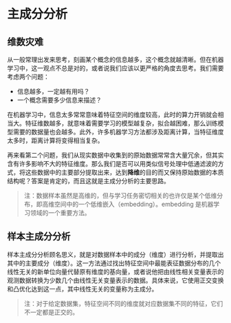 # 主成分分析

## 维数灾难

从一般常理出发来思考，刻画某个概念的信息越多，这个概念就越清晰。但在机器学习中，这一观点不总是对的，或者说我们应该以更严格的角度去思考。我们需要考虑两个问题：

- 信息越多，一定越有用吗？
- 一个概念需要多少信息来描述？

在机器学习中，信息太多常常意味着特征空间的维度较高，此时的算力开销就会相当大。特征维数越多，就意味着需要学习的模型越复杂，拟合越困难，那么训练模型需要的数据量也会越多。此外，许多机器学习方法都涉及距离计算，当特征维度太多时，距离计算将变得相当复杂。

再来看第二个问题，我们从现实数据中收集到的原始数据常常含大量冗余，但其实含有许多影响不大的特征维度。那么我们是否可以用类似信号处理中低通滤波的方式，将这些数据中的主要部分提取出来，达到**降维**的目的而又保持原始数据的本质结构呢？答案是肯定的，而且这就是主成分分析的主要思路。

> 注：数据样本虽然是高维的，但与学习任务密切相关的也许仅是某个低维分布，即高维空间中的一个低维嵌入（embedding）。embedding 是机器学习领域的一个重要方法。

## 样本主成分分析

样本主成分分析顾名思义，就是对数据样本中的成分（维度）进行分析，并提取出其中的主要成分（维度）。这一方法通过找出特征空间中最能表征数据分布的几个线性无关的新单位向量代替原有维度的基向量，或者说他把由线性相关变量表示的观测数据转换为少数几个由线性无关变量表示的数据。具体来说，它使用正交变换和凸优化达到这一点，其中线性无关的变量称为主成分。

> 注：对于给定数据集，特征空间不同的维度就对应数据集不同的特征，它们不一定都是正交的。